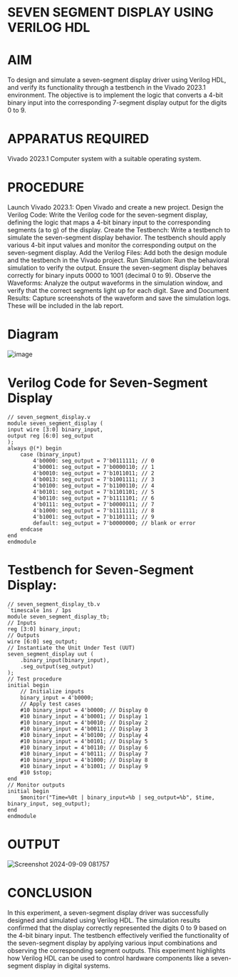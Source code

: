 # SEVEN SEGMENT DISPLAY USING VERILOG HDL
# AIM
To design and simulate a seven-segment display driver using Verilog HDL, and verify its functionality through a testbench in the Vivado 2023.1 environment. The objective is to implement the logic that converts a 4-bit binary input into the corresponding 7-segment display output for the digits 0 to 9.
# APPARATUS REQUIRED
Vivado 2023.1
Computer system with a suitable operating system.
# PROCEDURE
Launch Vivado 2023.1:
Open Vivado and create a new project.
Design the Verilog Code:
Write the Verilog code for the seven-segment display, defining the logic that maps a 4-bit binary input to the corresponding segments (a to g) of the display.
Create the Testbench:
Write a testbench to simulate the seven-segment display behavior. The testbench should apply various 4-bit input values and monitor the corresponding output on the seven-segment display.
Add the Verilog Files:
Add both the design module and the testbench in the Vivado project.
Run Simulation:
Run the behavioral simulation to verify the output. Ensure the seven-segment display behaves correctly for binary inputs 0000 to 1001 (decimal 0 to 9).
Observe the Waveforms:
Analyze the output waveforms in the simulation window, and verify that the correct segments light up for each digit.
Save and Document Results:
Capture screenshots of the waveform and save the simulation logs. These will be included in the lab report.
# Diagram
![image](https://github.com/user-attachments/assets/d7ecb419-906e-4e3b-9b82-f86ced4f364a)
# Verilog Code for Seven-Segment Display
    // seven_segment_display.v
    module seven_segment_display (
    input wire [3:0] binary_input,
    output reg [6:0] seg_output
    );
    always @(*) begin
        case (binary_input)
            4'b0000: seg_output = 7'b0111111; // 0
            4'b0001: seg_output = 7'b0000110; // 1
            4'b0010: seg_output = 7'b1011011; // 2
            4'b0013: seg_output = 7'b1001111; // 3
            4'b0100: seg_output = 7'b1100110; // 4
            4'b0101: seg_output = 7'b1101101; // 5
            4'b0110: seg_output = 7'b1111101; // 6
            4'b0111: seg_output = 7'b0000111; // 7
            4'b1000: seg_output = 7'b1111111; // 8
            4'b1001: seg_output = 7'b1101111; // 9
            default: seg_output = 7'b0000000; // blank or error
        endcase
    end
    endmodule
# Testbench for Seven-Segment Display:
    // seven_segment_display_tb.v
    `timescale 1ns / 1ps
    module seven_segment_display_tb;
    // Inputs
    reg [3:0] binary_input;
    // Outputs
    wire [6:0] seg_output;
    // Instantiate the Unit Under Test (UUT)
    seven_segment_display uut (
        .binary_input(binary_input),
        .seg_output(seg_output)
    );
    // Test procedure
    initial begin
        // Initialize inputs
        binary_input = 4'b0000;
        // Apply test cases
        #10 binary_input = 4'b0000; // Display 0
        #10 binary_input = 4'b0001; // Display 1
        #10 binary_input = 4'b0010; // Display 2
        #10 binary_input = 4'b0011; // Display 3
        #10 binary_input = 4'b0100; // Display 4
        #10 binary_input = 4'b0101; // Display 5
        #10 binary_input = 4'b0110; // Display 6
        #10 binary_input = 4'b0111; // Display 7
        #10 binary_input = 4'b1000; // Display 8
        #10 binary_input = 4'b1001; // Display 9
        #10 $stop;
    end
    // Monitor outputs
    initial begin
        $monitor("Time=%0t | binary_input=%b | seg_output=%b", $time, binary_input, seg_output);
    end
    endmodule
# OUTPUT
![Screenshot 2024-09-09 081757](https://github.com/user-attachments/assets/9af9c98a-f133-4977-b236-bf0c271138c4)
# CONCLUSION
In this experiment, a seven-segment display driver was successfully designed and simulated using Verilog HDL. The simulation results confirmed that the display correctly represented the digits 0 to 9 based on the 4-bit binary input. The testbench effectively verified the functionality of the seven-segment display by applying various input combinations and observing the corresponding segment outputs. This experiment highlights how Verilog HDL can be used to control hardware components like a seven-segment display in digital systems.
